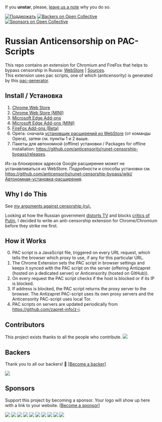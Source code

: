 If you __unstar__, please, [leave us a note](https://github.com/anticensority/runet-censorship-bypass/issues) why you do so. 

[d1]: https://img.shields.io/badge/Поддержать-❤-green.svg
[d2]: https://github.com/anticensority/runet-censorship-bypass/wiki/Поддержать

[![Поддержать][d1]][d2]
[![Backers on Open Collective](https://opencollective.com/anticensority/backers/badge.svg)](#backers)
 [![Sponsors on Open Collective](https://opencollective.com/anticensority/sponsors/badge.svg)](#sponsors) 

# Russian Anticensorship on PAC-Scripts

This repo contains an extension for Chromium and FireFox that helps to bypass censorship in Russia: [WebStore](https://chrome.google.com/webstore/detail/npgcnondjocldhldegnakemclmfkngch)
| [Sources](./extensions/chromium/runet-censorship-bypass).  
This extension uses pac scripts, one of which (anticensority) is generated by this [pac-generator].

[pac-generator]: https://github.com/anticensority/pac-script-generator

## Install / Установка

1. [Chrome Web Store](https://chrome.google.com/webstore/detail/обход-блокировок-рунета/npgcnondjocldhldegnakemclmfkngch)
2. [Chrome Web Store (MINI)](https://chrome.google.com/webstore/detail/обход-блокировок-рунета-м/gnknjnebjldmkpmlhjipalimhjofpgho)
3. [Microsoft Edge Add-ons](https://microsoftedge.microsoft.com/addons/detail/обход-блокировок-рунета/ajgpnodjpffiagcfmifildjpoaeiobfh)
4. [Microsoft Edge Add-ons (MINI)](https://microsoftedge.microsoft.com/addons/detail/обход-блокировок-рунета-м/cjppllmpmkpjfchbaoebeneghcbmlibj)
5. [FireFox Add-ons (Beta)](https://addons.mozilla.org/ru/firefox/addon/обход-блокировок-рунета/)
6. Opera: сначала [установщик расширений из WebStore](https://addons.opera.com/ru/extensions/details/install-chrome-extensions/) (от команды Opera), затем см. пункты 1 и 2 выше. 
7. Пакеты для автономной (offline) установки / Packages for offline installation: https://github.com/anticensority/runet-censorship-bypass/releases.

Из-за блокировок адресов Google расширение может не устанавливаться из WebStore. Подробности и способы установки см. https://github.com/anticensority/runet-censorship-bypass/wiki/Автономная-установка-расширения.

## Why I do This

See [my arguments against censorship (ru).](https://github.com/anticensority/runet-censorship-bypass/wiki/Почему-мы-это-делаем%3F-Аргументы-против-цензуры)

Looking at how the Russian government [distorts TV](https://therussianreader.wordpress.com/2015/11/22/russian-truckers-strike-dagestan/) and blocks [critics of Putin](https://www.reuters.com/article/us-russia-internet-idUSBREA2C21L20140313),
I decided to write an anti-censorship extension for Chrome/Chromium before they strike me first.

## How it Works

0. PAC script is a JavaScript file, triggered on every URL request, which tells the browser which proxy to use, if any for this particular URL.
1. The Chrome Extension sets the PAC script in browser settings and keeps it synced with the PAC script on the server (offering Antizapret (hosted on a dedicated server) or Anticensority (hosted on GitHub)).
2. On every request the PAC script checks if the host is blocked or if its IP is blocked.
3. If address is blocked, the PAC script returns the proxy server to the browser. The Antizapret PAC-script uses its own proxy servers and the Anticensority PAC-script uses local Tor.
4. PAC scripts on servers are updated periodically from https://github.com/zapret-info/z-i.

## Contributors

This project exists thanks to all the people who contribute.
<a href="https://github.com/anticensority/runet-censorship-bypass/graphs/contributors"><img src="https://opencollective.com/anticensority/contributors.svg?width=890&button=false?force" /></a>


## Backers

Thank you to all our backers! 🙏 [[Become a backer](https://opencollective.com/anticensority#backer)]

<a href="https://opencollective.com/anticensority#backers" target="_blank"><img src="https://opencollective.com/anticensority/backers.svg?width=890"></a>


## Sponsors

Support this project by becoming a sponsor. Your logo will show up here with a link to your website. [[Become a sponsor](https://opencollective.com/anticensority#sponsor)]

<a href="https://opencollective.com/anticensority/sponsor/0/website" target="_blank"><img src="https://opencollective.com/anticensority/sponsor/0/avatar.svg"></a>
<a href="https://opencollective.com/anticensority/sponsor/1/website" target="_blank"><img src="https://opencollective.com/anticensority/sponsor/1/avatar.svg"></a>
<a href="https://opencollective.com/anticensority/sponsor/2/website" target="_blank"><img src="https://opencollective.com/anticensority/sponsor/2/avatar.svg"></a>
<a href="https://opencollective.com/anticensority/sponsor/3/website" target="_blank"><img src="https://opencollective.com/anticensority/sponsor/3/avatar.svg"></a>
<a href="https://opencollective.com/anticensority/sponsor/4/website" target="_blank"><img src="https://opencollective.com/anticensority/sponsor/4/avatar.svg"></a>
<a href="https://opencollective.com/anticensority/sponsor/5/website" target="_blank"><img src="https://opencollective.com/anticensority/sponsor/5/avatar.svg"></a>
<a href="https://opencollective.com/anticensority/sponsor/6/website" target="_blank"><img src="https://opencollective.com/anticensority/sponsor/6/avatar.svg"></a>
<a href="https://opencollective.com/anticensority/sponsor/7/website" target="_blank"><img src="https://opencollective.com/anticensority/sponsor/7/avatar.svg"></a>
<a href="https://opencollective.com/anticensority/sponsor/8/website" target="_blank"><img src="https://opencollective.com/anticensority/sponsor/8/avatar.svg"></a>
<a href="https://opencollective.com/anticensority/sponsor/9/website" target="_blank"><img src="https://opencollective.com/anticensority/sponsor/9/avatar.svg"></a>
